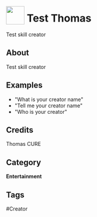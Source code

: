 # <img src="https://raw.githack.com/FortAwesome/Font-Awesome/master/svgs/solid/phone-square.svg" card_color="#22A7F0" width="50" height="50" style="vertical-align:bottom"/> Test Thomas
Test skill creator

## About
Test skill creator

## Examples
* "What is your creator name"
* "Tell me your creator name"
* "Who is your creator"

## Credits
Thomas CURE

## Category
**Entertainment**

## Tags
#Creator


